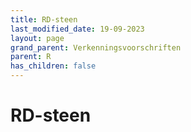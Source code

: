 ```yaml
---
title: RD-steen
last_modified_date: 19-09-2023
layout: page
grand_parent: Verkenningsvoorschriften
parent: R
has_children: false
---
```


RD-steen
========


